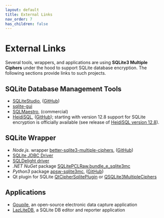 ```yaml
---
layout: default
title: External Links
nav_order: 7
has_children: false
---
```

# External Links

Several tools, wrappers, and applications are using **SQLite3 Multiple Ciphers** under the hood to support SQLite database encryption. The following sections provide links to such projects.

## SQLite Database Management Tools

- [SQLiteStudio](https://sqlitestudio.pl), ([GitHub](https://github.com/pawelsalawa/sqlitestudio))
- [sqlite-gui](https://github.com/little-brother/sqlite-gui)
- [SQLMaestro](https://www.sqlmaestro.com), (commercial)
- [HeidiSQL](https://www.heidisql.com), ([GitHub](https://github.com/HeidiSQL/HeidiSQL)); starting with version 12.8 support for SQLite encryption is  officially available (see release of [HeidiSQL version 12.8](https://github.com/HeidiSQL/HeidiSQL/releases/tag/12.8)).

## SQLite Wrapper

- _Node.js._ wrapper [better-sqlite3-multiple-ciphers](https://www.npmjs.com/package/better-sqlite3-multiple-ciphers), ([GitHub](https://github.com/m4heshd/better-sqlite3-multiple-ciphers))
- [SQLite JDBC Driver](https://github.com/Willena/sqlite-jdbc-crypt)
- [SQLDelight driver](https://github.com/toxicity-io/sqlite-mc)
- _.NET NuGet_ package [SQLitePCLRaw.bundle_e_sqlite3mc](https://www.nuget.org/packages/SQLitePCLRaw.bundle_e_sqlite3mc)
- _Python3_ package [apsw-sqlite3mc](https://pypi.org/project/apsw-sqlite3mc), ([GitHub](https://github.com/utelle/apsw-sqlite3mc))
- Qt plugin for SQLite [QtCipherSqlitePlugin](https://github.com/devbean/QtCipherSqlitePlugin) or [QSQLite3MultipleCiphers](https://github.com/FalsinSoft/QSQLite3MultipleCiphers)

## Applications

- [Goupile](https://goupile.org/en/), an open-source electronic data capture application
- [LazLiteDB](https://sourceforge.net/projects/lazlitedb/), a SQLite DB editor and reporter application
